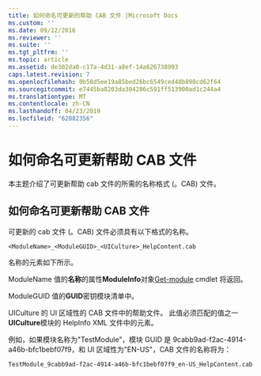 ```yaml
---
title: 如何命名可更新的帮助 CAB 文件 |Microsoft Docs
ms.custom: ''
ms.date: 09/12/2016
ms.reviewer: ''
ms.suite: ''
ms.tgt_pltfrm: ''
ms.topic: article
ms.assetid: de302da0-c17a-4d31-a8ef-14a626738993
caps.latest.revision: 7
ms.openlocfilehash: 0b58d5ee19a85bed26bc6549ced48b890cd62f64
ms.sourcegitcommit: e7445ba8203da304286c591ff513900ad1c244a4
ms.translationtype: MT
ms.contentlocale: zh-CN
ms.lasthandoff: 04/23/2019
ms.locfileid: "62082356"
---
```

# <a name="how-to-name-an-updatable-help-cab-file"></a>如何命名可更新帮助 CAB 文件

本主题介绍了可更新帮助 cab 文件的所需的名称格式 (。CAB) 文件。

## <a name="how-to-name-an-updatable-help-cab-file"></a>如何命名可更新帮助 CAB 文件

可更新的 cab 文件 (。CAB) 文件必须具有以下格式的名称。

`<ModuleName>_<ModuleGUID>_<UICulture>_HelpContent.cab`

名称的元素如下所示。

ModuleName 值的**名称**的属性**ModuleInfo**对象[Get-module](/powershell/module/Microsoft.PowerShell.Core/Get-Module) cmdlet 将返回。

ModuleGUID 值的**GUID**密钥模块清单中。

UICulture 的 UI 区域性的 CAB 文件中的帮助文件。 此值必须匹配的值之一**UICulture**模块的 HelpInfo XML 文件中的元素。

例如，如果模块名称为"TestModule"，模块 GUID 是 9cabb9ad-f2ac-4914-a46b-bfc1bebf07f9，和 UI 区域性为"EN-US"，CAB 文件的名称将为：

`TestModule_9cabb9ad-f2ac-4914-a46b-bfc1bebf07f9_en-US_HelpContent.cab`